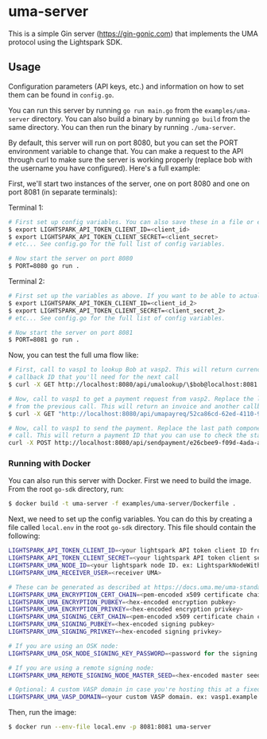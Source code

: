 # uma-server

This is a simple Gin server (https://gin-gonic.com) that implements the UMA protocol using the Lightspark SDK.

## Usage

Configuration parameters (API keys, etc.) and information on how to set them can be found in `config.go`.

You can run this server by running `go run main.go` from the `examples/uma-server` directory. You can also build
a binary by running `go build` from the same directory. You can then run the binary by running `./uma-server`.

By default, this server will run on port 8080, but you can set the PORT environment variable to change that. You can
make a request to the API through curl to make sure the server is working properly (replace bob with the username you
have configured). Here's a full example:

First, we'll start two instances of the server, one on port 8080 and one on port 8081 (in separate terminals):

Terminal 1:
```bash
# First set up config variables. You can also save these in a file or export them to your environment.
$ export LIGHTSPARK_API_TOKEN_CLIENT_ID=<client_id>
$ export LIGHTSPARK_API_TOKEN_CLIENT_SECRET=<client_secret>
# etc... See config.go for the full list of config variables.

# Now start the server on port 8080
$ PORT=8080 go run .
```

Terminal 2:
```bash
# First set up the variables as above. If you want to be able to actually send payments, use a different account.
$ export LIGHTSPARK_API_TOKEN_CLIENT_ID=<client_id_2>
$ export LIGHTSPARK_API_TOKEN_CLIENT_SECRET=<client_secret_2>
# etc... See config.go for the full list of config variables.

# Now start the server on port 8081
$ PORT=8081 go run .
```

Now, you can test the full uma flow like:

```bash
# First, call to vasp1 to lookup Bob at vasp2. This will return currency conversion info, etc. It will also contain a 
# callback ID that you'll need for the next call
$ curl -X GET http://localhost:8080/api/umalookup/\$bob@localhost:8081

# Now, call to vasp1 to get a payment request from vasp2. Replace the last path component here with the callbackUuid
# from the previous call. This will return an invoice and another callback ID that you'll need for the next call.
$ curl -X GET "http://localhost:8080/api/umapayreq/52ca86cd-62ed-4110-9774-4e07b9aa1f0e?amount=100&currencyCode=USD"

# Now, call to vasp1 to send the payment. Replace the last path component here with the callbackUuid from the payreq
# call. This will return a payment ID that you can use to check the status of the payment.
curl -X POST http://localhost:8080/api/sendpayment/e26cbee9-f09d-4ada-a731-965cbd043d50
```

### Running with Docker

You can also run this server with Docker. First we need to build the image. From the root `go-sdk` directory, run:

```bash
$ docker build -t uma-server -f examples/uma-server/Dockerfile .
```

Next, we need to set up the config variables. You can do this by creating a file called `local.env` in the root `go-sdk`
directory. This file should contain the following:

```bash
LIGHTSPARK_API_TOKEN_CLIENT_ID=<your lightspark API token client ID from https://app.lightspark.com/api-config>
LIGHTSPARK_API_TOKEN_CLIENT_SECRET=<your lightspark API token client secret from https://app.lightspark.com/api-config>
LIGHTSPARK_UMA_NODE_ID=<your lightspark node ID. ex: LightsparkNodeWithOSKLND:018b24d0-1c45-f96b-0000-1ed0328b72cc>
LIGHTSPARK_UMA_RECEIVER_USER=<receiver UMA>

# These can be generated as described at https://docs.uma.me/uma-standard/keys-authentication-encryption
LIGHTSPARK_UMA_ENCRYPTION_CERT_CHAIN=<pem-encoded x509 certificate chain containing encryption pubkey>
LIGHTSPARK_UMA_ENCRYPTION_PUBKEY=<hex-encoded encryption pubkey>
LIGHTSPARK_UMA_ENCRYPTION_PRIVKEY=<hex-encoded encryption privkey>
LIGHTSPARK_UMA_SIGNING_CERT_CHAIN=<pem-encoded x509 certificate chain containing signing pubkey>
LIGHTSPARK_UMA_SIGNING_PUBKEY=<hex-encoded signing pubkey>
LIGHTSPARK_UMA_SIGNING_PRIVKEY=<hex-encoded signing privkey>

# If you are using an OSK node:
LIGHTSPARK_UMA_OSK_NODE_SIGNING_KEY_PASSWORD=<password for the signing key>

# If you are using a remote signing node:
LIGHTSPARK_UMA_REMOTE_SIGNING_NODE_MASTER_SEED=<hex-encoded master seed>

# Optional: A custom VASP domain in case you're hosting this at a fixed hostname.
LIGHTSPARK_UMA_VASP_DOMAIN=<your custom VASP domain. ex: vasp1.example.com>
```

Then, run the image:

```bash
$ docker run --env-file local.env -p 8081:8081 uma-server
```
